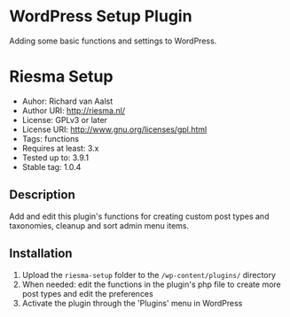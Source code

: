 WordPress Setup Plugin
========================

Adding some basic functions and settings to WordPress.


# Riesma Setup

- Auhor: Richard van Aalst
- Author URI: http://riesma.nl/
- License: GPLv3 or later
- License URI: http://www.gnu.org/licenses/gpl.html
- Tags: functions
- Requires at least: 3.x
- Tested up to: 3.9.1
- Stable tag: 1.0.4


## Description

Add and edit this plugin's functions for creating custom post types and taxonomies, cleanup and sort admin menu items.


## Installation

1. Upload the `riesma-setup` folder to the `/wp-content/plugins/` directory
2. When needed: edit the functions in the plugin's php file to create more post types and edit the preferences
3. Activate the plugin through the 'Plugins' menu in WordPress
